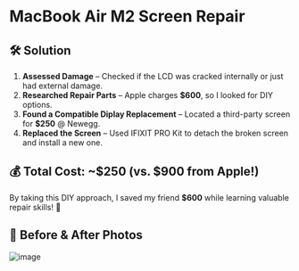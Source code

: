 # MacBook Air M2 Screen Repair  

## 🛠️ **Solution**  
1. **Assessed Damage** – Checked if the LCD was cracked internally or just had external damage.  
2. **Researched Repair Parts** – Apple charges **$600**, so I looked for DIY options.  
3. **Found a Compatible Diplay Replacement** – Located a third-party screen for **$250** @ Newegg.  
4. **Replaced the Screen** – Used IFIXIT PRO Kit to detach the broken screen and install a new one.  

## 💰 **Total Cost: ~$250 (vs. $900 from Apple!)**  
By taking this DIY approach, I saved my friend **$600** while learning valuable repair skills! 🚀  

## 📸 **Before & After Photos**  
![image](https://github.com/user-attachments/assets/6a9f2fbe-93ed-4129-9d7b-5ac0949d77ff)

